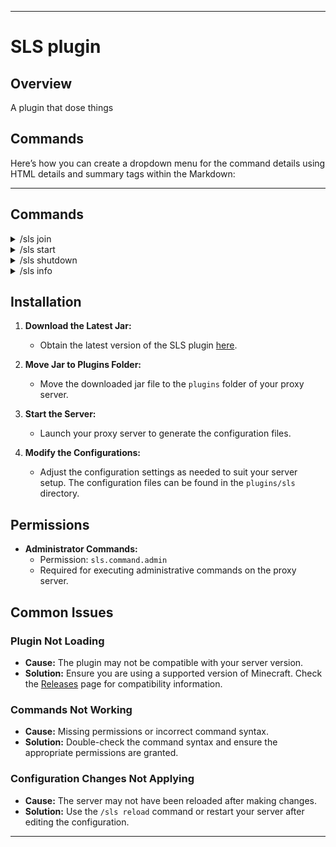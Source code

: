 
---

# SLS plugin

## Overview
A plugin that dose things

## Commands

Here’s how you can create a dropdown menu for the command details using HTML details and summary tags within the Markdown:

---

## Commands

<details>
<summary>/sls join</summary>

**Description:**  
Starts a server and sends the player to it.

**Usage:**  
`/sls join <[minigame][archive][adventure]> <(server name)> <player|all|local>`

**Arguments:**
- `<[minigame][archive][adventure]>`: The registry to use.
- `<(server name)>`: The name of the server to join.
- `<player|all|local>`: The player(s) to send to the server (leave blank to send yourself).

</details>

<details>
<summary>/sls start</summary>

**Description:**  
Starts a server

**Usage:**  
`/sls start <[minigame][archive][adventure]> <(server name)>`

**Arguments:**
- `<[minigame][archive][adventure]>`: The registry to use.
- `<(server name)>`: The name of the server to start.

</details>

<details>
<summary>/sls shutdown</summary>

**Description:**  
Starts a server

**Usage:**  
`/sls shutdown <(server name)|all>`

**Arguments:**
- `<(server name)>`: The name of the server to shutdown.

</details>

<details>
<summary>/sls info</summary>

**Description:**
lists all the online servers and their player counts
**Usage:**  
`/sls info`

</details>

## Installation

1. **Download the Latest Jar:**
   - Obtain the latest version of the SLS plugin [here](https://github.com/protoxon/SLS/releases).
   
2. **Move Jar to Plugins Folder:**
   - Move the downloaded jar file to the `plugins` folder of your proxy server.
   
3. **Start the Server:**
   - Launch your proxy server to generate the configuration files.
   
4. **Modify the Configurations:**
   - Adjust the configuration settings as needed to suit your server setup. The configuration files can be found in the `plugins/sls` directory.

## Permissions

- **Administrator Commands:** 
  - Permission: `sls.command.admin`
  - Required for executing administrative commands on the proxy server.

## Common Issues

### Plugin Not Loading
- **Cause:** The plugin may not be compatible with your server version.
- **Solution:** Ensure you are using a supported version of Minecraft. Check the [Releases](../releases) page for compatibility information.

### Commands Not Working
- **Cause:** Missing permissions or incorrect command syntax.
- **Solution:** Double-check the command syntax and ensure the appropriate permissions are granted.

### Configuration Changes Not Applying
- **Cause:** The server may not have been reloaded after making changes.
- **Solution:** Use the `/sls reload` command or restart your server after editing the configuration.

---
